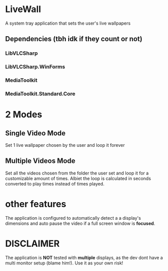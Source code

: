 # LiveWall #

A system tray application that sets the user's live wallpapers

## Dependencies (tbh idk if they count or not) ##
### LibVLCSharp ###
### LibVLCSharp.WinForms ###
### MediaToolkit ###
### MediaToolkit.Standard.Core ###

# 2 Modes #
## Single  Video Mode ##
Set 1 live wallpaper chosen by the user and loop it forever
## Multiple Videos Mode ##
Set all the videos chosen from the folder the user set and loop it for a customizable amount of times.
Albiet the loop is calculated in seconds converted to play times instead of times played.

# other features #
The application is configured to automatically detect a a display's dimensions and auto pause the video if a full screen window is **focused**.

# DISCLAIMER #
The application is **NOT** tested with **multiple** displays, as the dev dont have a multi monitor setup (blame him!).
Use it as your own risk!
